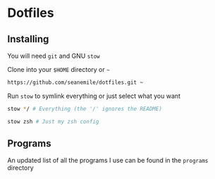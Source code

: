 # Dotfiles

## Installing

You will need `git` and GNU `stow`

Clone into your `$HOME` directory or `~`

```bash
https://github.com/seanemile/dotfiles.git ~
```

Run `stow` to symlink everything or just select what you want

```bash
stow */ # Everything (the '/' ignores the README)
```

```bash
stow zsh # Just my zsh config
```

## Programs

An updated list of all the programs I use can be found in the `programs` directory
